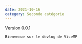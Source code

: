 ```yaml
---
date: 2021-10-16
category: Seconde catégorie
---
```


Version 0.0.1

```scala
Bienvenue sur le devlog de ViceMP
```
